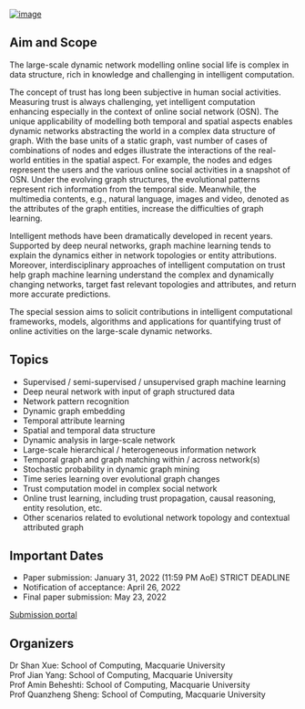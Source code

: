 [![image](https://wcci2022.org/wp-content/uploads/2020/07/WCCI2022-padua-logo.png)](https://wcci2022.org/)

## Aim and Scope

The large-scale dynamic network modelling online social life is complex in data structure, rich in knowledge and challenging in intelligent computation. 

The concept of trust has long been subjective in human social activities. Measuring trust is always challenging, yet intelligent computation enhancing especially in the context of online social network (OSN). The unique applicability of modelling both temporal and spatial aspects enables dynamic networks abstracting the world in a complex data structure of graph. With the base units of a static graph, vast number of cases of combinations of nodes and edges illustrate the interactions of the real-world entities in the spatial aspect. For example, the nodes and edges represent the users and the various online social activities in a snapshot of OSN. Under the evolving graph structures, the evolutional patterns represent rich information from the temporal side. Meanwhile, the multimedia contents, e.g., natural language, images and video, denoted as the attributes of the graph entities, increase the difficulties of graph learning.

Intelligent methods have been dramatically developed in recent years. Supported by deep neural networks, graph machine learning tends to explain the dynamics either in network topologies or entity attributions. Moreover, interdisciplinary approaches of intelligent computation on trust help graph machine learning understand the complex and dynamically changing networks, target fast relevant topologies and attributes, and return more accurate predictions. 

The special session aims to solicit contributions in intelligent computational frameworks, models, algorithms and applications for quantifying trust of online activities on the large-scale dynamic networks.

## Topics

- Supervised / semi-supervised / unsupervised graph machine learning
- Deep neural network with input of graph structured data
- Network pattern recognition
- Dynamic graph embedding
- Temporal attribute learning
- Spatial and temporal data structure 
- Dynamic analysis in large-scale network
- Large-scale hierarchical / heterogeneous information network
- Temporal graph and graph matching within / across network(s)
- Stochastic probability in dynamic graph mining
- Time series learning over evolutional graph changes
- Trust computation model in complex social network
- Online trust learning, including trust propagation, causal reasoning, entity resolution, etc.
- Other scenarios related to evolutional network topology and contextual attributed graph

## Important Dates

- Paper submission: January 31, 2022 (11:59 PM AoE) STRICT DEADLINE
- Notification of acceptance: April 26, 2022
- Final paper submission: May 23, 2022

[Submission portal](https://wcci2022.org/submission/) 


## Organizers
Dr Shan Xue: School of Computing, Macquarie University  
Prof Jian Yang: School of Computing, Macquarie University  
Prof Amin Beheshti: School of Computing, Macquarie University  
Prof Quanzheng Sheng: School of Computing, Macquarie University


